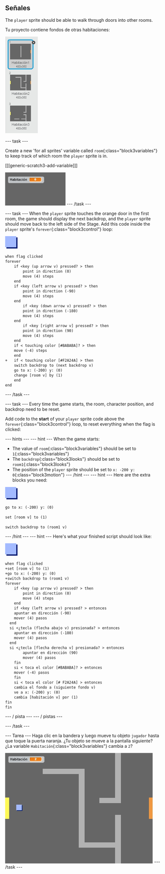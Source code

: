 ## Señales

The `player` sprite should be able to walk through doors into other rooms.

Tu proyecto contiene fondos de otras habitaciones:

![captura de pantalla](images/world-backdrops.png)

\--- task \---

Create a new 'for all sprites' variable called `room`{:class="block3variables"} to keep track of which room the `player` sprite is in.

[[[generic-scratch3-add-variable]]]

![captura de pantalla](images/world-room.png) \--- /task \---

\--- task \--- When the `player` sprite touches the orange door in the first room, the game should display the next backdrop, and the `player` sprite should move back to the left side of the Stage. Add this code inside the `player` sprite's `forever`{:class="block3control"} loop:

![player](images/player.png)

```blocks3
when flag clicked
forever
    if <key (up arrow v) pressed? > then
        point in direction (0)
        move (4) steps
    end
    if <key (left arrow v) pressed? > then
        point in direction (-90)
        move (4) steps
    end
        if <key (down arrow v) pressed? > then
        point in direction (-180)
        move (4) steps
    end
        if <key [right arrow v] pressed? > then
        point in direction (90)
        move (4) steps
    end
    if < touching color [#BABABA]? > then
    move (-4) steps
    end
+   if < touching color [#F2A24A] > then
    switch backdrop to (next backdrop v)
    go to x: (-200) y: (0)
    change [room v] by (1)
    end
end
```

\--- /task \---

\--- task \--- Every time the game starts, the room, character position, and backdrop need to be reset.

Add code to the **start** of your `player` sprite code above the `forever`{:class="block3control"} loop, to reset everything when the flag is clicked:

\--- hints \--- \--- hint \--- When the game starts:

+ The value of `room`{:class="block3variables"} should be set to `1`{:class="block3variables"}
+ The `backdrop`{:class="block3looks"} should be set to `room1`{:class="block3looks"}
+ The position of the `player` sprite should be set to `x: -200 y: 0`{:class="block3motion"} \--- /hint \--- \--- hint \--- Here are the extra blocks you need:

![player](images/player.png)

```blocks3
go to x: (-200) y: (0)

set [room v] to (1)

switch backdrop to (room1 v)
```

\--- /hint \--- \--- hint \--- Here's what your finished script should look like:

![player](images/player.png)

```blocks3
when flag clicked
+set [room v] to (1)
+go to x: (-200) y: (0)
+switch backdrop to (room1 v)
forever
    if <key (up arrow v) pressed? > then
        point in direction (0)
        move (4) steps
    end
    if <key (left arrow v) pressed? > entonces 
    apuntar en dirección (-90)
    mover (4) pasos
  end
  si <¿tecla (flecha abajo v) presionada? > entonces 
    apuntar en dirección (-180)
    mover (4) pasos
  end
  si <¿tecla [flecha derecha v] presionada? > entonces 
        apuntar en dirección (90)
        mover (4) pasos
    fin
    si < toca el color [#BABABA]? > entonces
    mover (-4) pasos
    fin
    si < toca el color [# F2A24A] > entonces
    cambia el fondo a (siguiente fondo v)
    ve a x: (-200) y: (0)
    cambia [habitación v] por (1)
fin
fin
```

\--- / pista \--- \--- / pistas \---

\--- /task \---

\--- Tarea \--- Haga clic en la bandera y luego mueve tu objeto `jugador` hasta que toque la puerta naranja. ¿Tu objeto se mueve a la pantalla siguiente? ¿La variable `Habitación`{:class="block3variables"} cambia a `2`?

![captura de pantalla](images/world-room-test.png) \--- /task \---